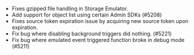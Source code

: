 - Fixes gzipped file handling in Storage Emulator.
- Add support for object list using certain Admin SDKs (#5208)
- Fixes source token expiration issue by acquiring new source token upon expiration.
- Fix bug where disabling background triggers did nothing. (#5221)
- Fix bug where emulated event triggered function broke in debug mode (#5211)
